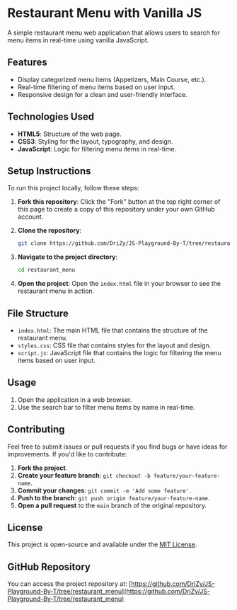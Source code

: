 # Restaurant Menu with Vanilla JS

A simple restaurant menu web application that allows users to search for menu items in real-time using vanilla JavaScript.

## Features

- Display categorized menu items (Appetizers, Main Course, etc.).
- Real-time filtering of menu items based on user input.
- Responsive design for a clean and user-friendly interface.

## Technologies Used

- **HTML5**: Structure of the web page.
- **CSS3**: Styling for the layout, typography, and design.
- **JavaScript**: Logic for filtering menu items in real-time.

## Setup Instructions

To run this project locally, follow these steps:

1. **Fork this repository**:
   Click the "Fork" button at the top right corner of this page to create a copy of this repository under your own GitHub account.

2. **Clone the repository**:
    ```bash
    git clone https://github.com/DriZy/JS-Playground-By-T/tree/restaurant_menu
    ```

3. **Navigate to the project directory**:
    ```bash
    cd restaurant_menu
    ```

4. **Open the project**:
   Open the `index.html` file in your browser to see the restaurant menu in action.

## File Structure

- `index.html`: The main HTML file that contains the structure of the restaurant menu.
- `styles.css`: CSS file that contains styles for the layout and design.
- `script.js`: JavaScript file that contains the logic for filtering the menu items based on user input.

## Usage

1. Open the application in a web browser.
2. Use the search bar to filter menu items by name in real-time.

## Contributing

Feel free to submit issues or pull requests if you find bugs or have ideas for improvements. If you'd like to contribute:

1. **Fork the project**.
2. **Create your feature branch**: `git checkout -b feature/your-feature-name`.
3. **Commit your changes**: `git commit -m 'Add some feature'`.
4. **Push to the branch**: `git push origin feature/your-feature-name`.
5. **Open a pull request** to the `main` branch of the original repository.

## License

This project is open-source and available under the [MIT License](https://opensource.org/licenses/MIT).

## GitHub Repository

You can access the project repository at: [https://github.com/DriZy/JS-Playground-By-T/tree/restaurant_menu](https://github.com/DriZy/JS-Playground-By-T/tree/restaurant_menu)
